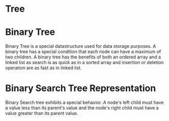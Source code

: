 # Tree

# Binary Tree

Binary Tree is a special datastructure used for data storage purposes. A binary tree has a special condition that each node can have a maximum of two children. A binary tree has the benefits of both an ordered array and a linked list as search is as quick as in a sorted array and insertion or deletion operation are as fast as in linked list.

# Binary Search Tree Representation
Binary Search tree exhibits a special behavior. A node's left child must have a value less than its parent's value and the node's right child must have a value greater than its parent value.
